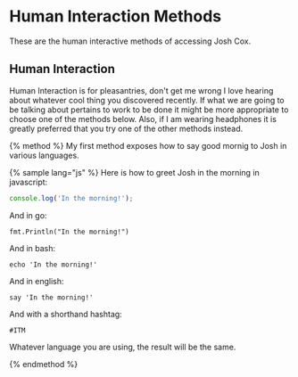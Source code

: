 # Human Interaction Methods

These are the human interactive methods of accessing Josh Cox.

## Human Interaction

Human Interaction is for pleasantries, don't get me wrong I love
hearing about whatever cool thing you discovered recently. If what we are
going to be talking about pertains to work to be done it might be more
appropriate to choose one of the methods below.  Also, if I am wearing
headphones it is greatly preferred that you try one of the other methods
instead.

{% method %}
My first method exposes how to say good mornig to Josh in various languages.

{% sample lang="js" %}
Here is how to greet Josh in the morning in javascript:

```js
console.log('In the morning!');
```

And in go:

```
fmt.Println("In the morning!")
```

And in bash:

```
echo 'In the morning!'
```

And in english:

```
say 'In the morning!'
```

And with a shorthand hashtag:

```
#ITM
```

Whatever language you are using, the result will be the same.

{% endmethod %}
